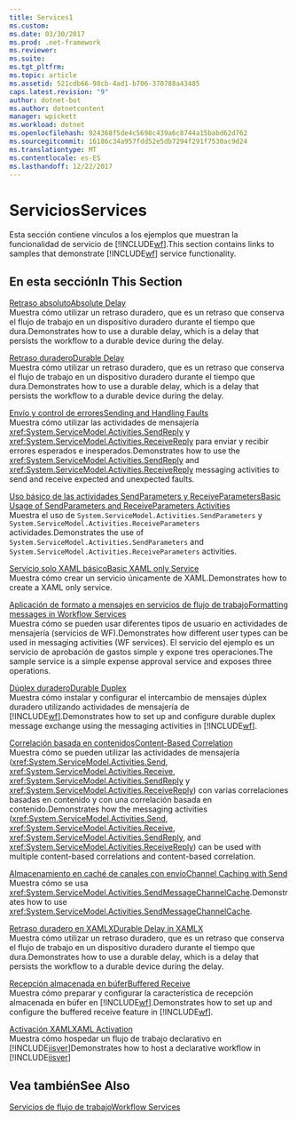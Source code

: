 ```yaml
---
title: Services1
ms.custom: 
ms.date: 03/30/2017
ms.prod: .net-framework
ms.reviewer: 
ms.suite: 
ms.tgt_pltfrm: 
ms.topic: article
ms.assetid: 521cdb66-98cb-4ad1-b706-370788a43485
caps.latest.revision: "9"
author: dotnet-bot
ms.author: dotnetcontent
manager: wpickett
ms.workload: dotnet
ms.openlocfilehash: 924368f5de4c5698c439a6c8744a15babd62d762
ms.sourcegitcommit: 16186c34a957fdd52e5db7294f291f7530ac9d24
ms.translationtype: MT
ms.contentlocale: es-ES
ms.lasthandoff: 12/22/2017
---
```

# <a name="services"></a><span data-ttu-id="ff979-102">Servicios</span><span class="sxs-lookup"><span data-stu-id="ff979-102">Services</span></span>
<span data-ttu-id="ff979-103">Esta sección contiene vínculos a los ejemplos que muestran la funcionalidad de servicio de [!INCLUDE[wf](../../../../includes/wf-md.md)].</span><span class="sxs-lookup"><span data-stu-id="ff979-103">This section contains links to samples that demonstrate [!INCLUDE[wf](../../../../includes/wf-md.md)] service functionality.</span></span>  
  
## <a name="in-this-section"></a><span data-ttu-id="ff979-104">En esta sección</span><span class="sxs-lookup"><span data-stu-id="ff979-104">In This Section</span></span>  
 [<span data-ttu-id="ff979-105">Retraso absoluto</span><span class="sxs-lookup"><span data-stu-id="ff979-105">Absolute Delay</span></span>](../../../../docs/framework/windows-workflow-foundation/samples/absolute-delay.md)  
 <span data-ttu-id="ff979-106">Muestra cómo utilizar un retraso duradero, que es un retraso que conserva el flujo de trabajo en un dispositivo duradero durante el tiempo que dura.</span><span class="sxs-lookup"><span data-stu-id="ff979-106">Demonstrates how to use a durable delay, which is a delay that persists the workflow to a durable device during the delay.</span></span>  
  
 [<span data-ttu-id="ff979-107">Retraso duradero</span><span class="sxs-lookup"><span data-stu-id="ff979-107">Durable Delay</span></span>](../../../../docs/framework/windows-workflow-foundation/samples/durable-delay.md)  
 <span data-ttu-id="ff979-108">Muestra cómo utilizar un retraso duradero, que es un retraso que conserva el flujo de trabajo en un dispositivo duradero durante el tiempo que dura.</span><span class="sxs-lookup"><span data-stu-id="ff979-108">Demonstrates how to use a durable delay, which is a delay that persists the workflow to a durable device during the delay.</span></span>  
  
 [<span data-ttu-id="ff979-109">Envío y control de errores</span><span class="sxs-lookup"><span data-stu-id="ff979-109">Sending and Handling Faults</span></span>](../../../../docs/framework/windows-workflow-foundation/samples/sending-and-handling-faults.md)  
 <span data-ttu-id="ff979-110">Muestra cómo utilizar las actividades de mensajería <xref:System.ServiceModel.Activities.SendReply> y <xref:System.ServiceModel.Activities.ReceiveReply> para enviar y recibir errores esperados e inesperados.</span><span class="sxs-lookup"><span data-stu-id="ff979-110">Demonstrates how to use the <xref:System.ServiceModel.Activities.SendReply> and <xref:System.ServiceModel.Activities.ReceiveReply> messaging activities to send and receive expected and unexpected faults.</span></span>  
  
 [<span data-ttu-id="ff979-111">Uso básico de las actividades SendParameters y ReceiveParameters</span><span class="sxs-lookup"><span data-stu-id="ff979-111">Basic Usage of SendParameters and ReceiveParameters Activities</span></span>](../../../../docs/framework/windows-workflow-foundation/samples/basic-usage-of-sendparameters-and-receiveparameters-activities.md)  
 <span data-ttu-id="ff979-112">Muestra el uso de <!--zz <xref:System.ServiceModel.Activities.SendParameters> --> `System.ServiceModel.Activities.SendParameters` y <!--zz <xref:System.ServiceModel.Activities.ReceiveParameters> --> `System.ServiceModel.Activities.ReceiveParameters` actividades.</span><span class="sxs-lookup"><span data-stu-id="ff979-112">Demonstrates the use of <!--zz <xref:System.ServiceModel.Activities.SendParameters> --> `System.ServiceModel.Activities.SendParameters` and <!--zz <xref:System.ServiceModel.Activities.ReceiveParameters> -->  `System.ServiceModel.Activities.ReceiveParameters` activities.</span></span>
  
 [<span data-ttu-id="ff979-113">Servicio solo XAML básico</span><span class="sxs-lookup"><span data-stu-id="ff979-113">Basic XAML only Service</span></span>](../../../../docs/framework/windows-workflow-foundation/samples/basic-xaml-only-service.md)  
 <span data-ttu-id="ff979-114">Muestra cómo crear un servicio únicamente de XAML.</span><span class="sxs-lookup"><span data-stu-id="ff979-114">Demonstrates how to create a XAML only service.</span></span>  
  
 [<span data-ttu-id="ff979-115">Aplicación de formato a mensajes en servicios de flujo de trabajo</span><span class="sxs-lookup"><span data-stu-id="ff979-115">Formatting messages in Workflow Services</span></span>](../../../../docs/framework/windows-workflow-foundation/samples/formatting-messages-in-workflow-services.md)  
 <span data-ttu-id="ff979-116">Muestra cómo se pueden usar diferentes tipos de usuario en actividades de mensajería (servicios de WF).</span><span class="sxs-lookup"><span data-stu-id="ff979-116">Demonstrates how different user types can be used in messaging activities (WF services).</span></span> <span data-ttu-id="ff979-117">El servicio del ejemplo es un servicio de aprobación de gastos simple y expone tres operaciones.</span><span class="sxs-lookup"><span data-stu-id="ff979-117">The sample service is a simple expense approval service and exposes three operations.</span></span>  
  
 [<span data-ttu-id="ff979-118">Dúplex duradero</span><span class="sxs-lookup"><span data-stu-id="ff979-118">Durable Duplex</span></span>](../../../../docs/framework/windows-workflow-foundation/samples/durable-duplex.md)  
 <span data-ttu-id="ff979-119">Muestra cómo instalar y configurar el intercambio de mensajes dúplex duradero utilizando actividades de mensajería de [!INCLUDE[wf](../../../../includes/wf-md.md)].</span><span class="sxs-lookup"><span data-stu-id="ff979-119">Demonstrates how to set up and configure durable duplex message exchange using the messaging activities in [!INCLUDE[wf](../../../../includes/wf-md.md)].</span></span>  
  
 [<span data-ttu-id="ff979-120">Correlación basada en contenidos</span><span class="sxs-lookup"><span data-stu-id="ff979-120">Content-Based Correlation</span></span>](../../../../docs/framework/windows-workflow-foundation/samples/content-based-correlation.md)  
 <span data-ttu-id="ff979-121">Muestra cómo se pueden utilizar las actividades de mensajería (<xref:System.ServiceModel.Activities.Send>, <xref:System.ServiceModel.Activities.Receive>, <xref:System.ServiceModel.Activities.SendReply> y <xref:System.ServiceModel.Activities.ReceiveReply>) con varias correlaciones basadas en contenido y con una correlación basada en contenido.</span><span class="sxs-lookup"><span data-stu-id="ff979-121">Demonstrates how the messaging activities (<xref:System.ServiceModel.Activities.Send>, <xref:System.ServiceModel.Activities.Receive>, <xref:System.ServiceModel.Activities.SendReply>, and <xref:System.ServiceModel.Activities.ReceiveReply>) can be used with multiple content-based correlations and content-based correlation.</span></span>  
  
 [<span data-ttu-id="ff979-122">Almacenamiento en caché de canales con envío</span><span class="sxs-lookup"><span data-stu-id="ff979-122">Channel Caching with Send</span></span>](../../../../docs/framework/windows-workflow-foundation/samples/channel-caching-with-send.md)  
 <span data-ttu-id="ff979-123">Muestra cómo se usa <xref:System.ServiceModel.Activities.SendMessageChannelCache>.</span><span class="sxs-lookup"><span data-stu-id="ff979-123">Demonstrates how to use <xref:System.ServiceModel.Activities.SendMessageChannelCache>.</span></span>  
  
 [<span data-ttu-id="ff979-124">Retraso duradero en XAMLX</span><span class="sxs-lookup"><span data-stu-id="ff979-124">Durable Delay in XAMLX</span></span>](../../../../docs/framework/windows-workflow-foundation/samples/durable-delay-in-xamlx.md)  
 <span data-ttu-id="ff979-125">Muestra cómo utilizar un retraso duradero, que es un retraso que conserva el flujo de trabajo en un dispositivo duradero durante el tiempo que dura.</span><span class="sxs-lookup"><span data-stu-id="ff979-125">Demonstrates how to use a durable delay, which is a delay that persists the workflow to a durable device during the delay.</span></span>  
  
 [<span data-ttu-id="ff979-126">Recepción almacenada en búfer</span><span class="sxs-lookup"><span data-stu-id="ff979-126">Buffered Receive</span></span>](../../../../docs/framework/windows-workflow-foundation/samples/buffered-receive.md)  
 <span data-ttu-id="ff979-127">Muestra cómo preparar y configurar la característica de recepción almacenada en búfer en [!INCLUDE[wf](../../../../includes/wf-md.md)].</span><span class="sxs-lookup"><span data-stu-id="ff979-127">Demonstrates how to set up and configure the buffered receive feature in [!INCLUDE[wf](../../../../includes/wf-md.md)].</span></span>  
  
 [<span data-ttu-id="ff979-128">Activación XAML</span><span class="sxs-lookup"><span data-stu-id="ff979-128">XAML Activation</span></span>](../../../../docs/framework/windows-workflow-foundation/samples/xaml-activation.md)  
 <span data-ttu-id="ff979-129">Muestra cómo hospedar un flujo de trabajo declarativo en [!INCLUDE[iisver](../../../../includes/iisver-md.md)]</span><span class="sxs-lookup"><span data-stu-id="ff979-129">Demonstrates how to host a declarative workflow in [!INCLUDE[iisver](../../../../includes/iisver-md.md)]</span></span>  
  
## <a name="see-also"></a><span data-ttu-id="ff979-130">Vea también</span><span class="sxs-lookup"><span data-stu-id="ff979-130">See Also</span></span>  
 [<span data-ttu-id="ff979-131">Servicios de flujo de trabajo</span><span class="sxs-lookup"><span data-stu-id="ff979-131">Workflow Services</span></span>](../../../../docs/framework/wcf/feature-details/workflow-services.md)
